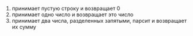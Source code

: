1. принимает пустую строку и возвращает 0
2. принимает одно число и возвращает это число
3. принимает два числа, разделенных запятыми, парсит и возвращает их сумму

